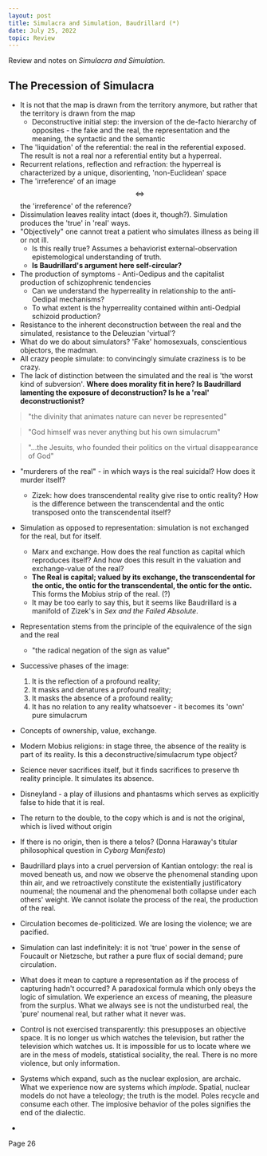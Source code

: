 ```yaml
---
layout: post
title: Simulacra and Simulation, Baudrillard (*)
date: July 25, 2022
topic: Review
---
```


Review and notes on *Simulacra and Simulation*.

## The Precession of Simulacra
- It is not that the map is drawn from the territory anymore, but rather that the territory is drawn from the map
  - Deconstructive initial step: the inversion of the de-facto hierarchy of opposites - the fake and the real, the representation and the meaning, the syntactic and the semantic
- The 'liquidation' of the referential: the real in the referential exposed. The result is not a real nor a referential entity but a hyperreal.
- Recurrent relations, reflection and refraction: the hyperreal is characterized by a unique, disorienting, 'non-Euclidean' space
- The 'irreference' of an image $$\iff$$ the 'irreference' of the reference?
- Dissimulation leaves reality intact (does it, though?). Simulation produces the 'true' in 'real' ways.
- "Objectively" one cannot treat a patient who simulates illness as being ill or not ill.
  - Is this really true? Assumes a behaviorist external-observation epistemological understanding of truth.
  - **Is Baudrillard's argument here self-circular?**
- The production of symptoms - Anti-Oedipus and the capitalist production of schizophrenic tendencies
  - Can we understand the hyperreality in relationship to the anti-Oedipal mechanisms?
  - To what extent is the hyperreality contained within anti-Oedpial schizoid production?
- Resistance to the inherent deconstruction between the real and the simulated, resistance to the Deleuzian 'virtual'?
- What do we do about simulators? 'Fake' homosexuals, conscientious objectors, the madman.
- All crazy people simulate: to convincingly simulate craziness is to be crazy.
- The lack of distinction between the simulated and the real is 'the worst kind of subversion'. **Where does morality fit in here? Is Baudrillard lamenting the exposure of deconstruction? Is he a 'real' deconstructionist?**

> "the divinity that animates nature can never be represented"

> "God himself was never anything but his own simulacrum"

> "...the Jesuits, who founded their politics on the virtual disappearance of God"

- "murderers of the real" - in which ways is the real suicidal? How does it murder itself?
  - Zizek: how does transcendental reality give rise to ontic reality? How is the difference between the transcendental and the ontic transposed onto the transcendental itself?
- Simulation as opposed to representation: simulation is not exchanged for the real, but for itself.
  - Marx and exchange. How does the real function as capital which reproduces itself? And how does this result in the valuation and exchange-value of the real?
  - **The Real is capital; valued by its exchange, the transcendental for the ontic, the ontic for the transcendental, the ontic for the ontic.** This forms the Mobius strip of the real. (?)
  - It may be too early to say this, but it seems like Baudrillard is a manifold of Zizek's in *Sex and the Failed Absolute*.

- Representation stems from the principle of the equivalence of the sign and the real
  - "the radical negation of the sign as value"
- Successive phases of the image:
  1. It is the reflection of a profound reality;
  2. It masks and denatures a profound reality;
  3. It masks the absence of a profound reality;
  4. It has no relation to any reality whatsoever - it becomes its 'own' pure simulacrum
- Concepts of ownership, value, exchange.
- Modern Mobius religions: in stage three, the absence of the reality is part of its reality. Is this a deconstructive/simulacrum type object?
- Science never sacrifices itself, but it finds sacrifices to preserve th reality principle. It simulates its absence.
- Disneyland - a play of illusions and phantasms which serves as explicitly false to hide that it is real.
- The return to the double, to the copy which is and is not the original, which is lived without origin
- If there is no origin, then is there a telos? (Donna Haraway's titular philosophical question in *Cyborg Manifesto*)
- Baudrillard plays into a cruel perversion of Kantian ontology: the real is moved beneath us, and now we observe the phenomenal standing upon thin air, and we retroactively constitute the existentially justificatory noumenal; the noumenal and the phenomenal both collapse under each others' weight. We cannot isolate the process of the real, the production of the real.
- Circulation becomes de-politicized. We are losing the violence; we are pacified.
- Simulation can last indefinitely: it is not 'true' power in the sense of Foucault or Nietzsche, but rather a pure flux of social demand; pure circulation.
- What does it mean to capture a representation as if the process of capturing hadn't occurred? A paradoxical formula which only obeys the logic of simulation. We experience an excess of meaning, the pleasure from the surplus. What we always see is not the undisturbed real, the 'pure' noumenal real, but rather what it never was. 
- Control is not exercised transparently: this presupposes an objective space. It is no longer us which watches the television, but rather the television which watches us. It is impossible for us to locate where we are in the mess of models, statistical sociality, the real. There is no more violence, but only information.
- Systems which expand, such as the nuclear explosion, are archaic. What we experience now are systems which _implode_. Spatial, nuclear models do not have a teleology; the truth is the model. Poles recycle and consume each other. The implosive behavior of the poles signifies the end of the dialectic.
- 

Page 26













